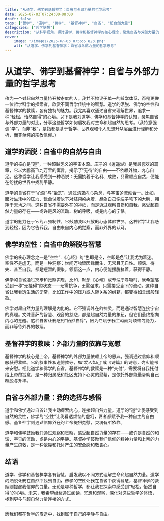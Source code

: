 ```yaml
---
title: "从道学、佛学到基督神学：自省与外部力量的哲学思考"
date: 2025-07-03T07:24:00+08:00
draft: false
tags: ["哲学", "道学", "佛学", "基督神学", "自省", "超自然力量"]
categories: ["哲学随想"]
description: "从科学视角，探讨道学、佛学和基督神学的核心理念，聚焦自省与外部力量的哲学差异，寻找内心的轻松与自在。"
cover:
    image: "/images/2025-07-03_075635_823.png" 
    alt: "从道学、佛学到基督神学：自省与外部力量的哲学思考"
---
```


# 从道学、佛学到基督神学：自省与外部力量的哲学思考

作为一个对超自然力量持开放态度的人，我并不拘泥于单一的哲学体系，而是更像一位哲学科学的探索者，欣赏不同哲学传统中的智慧。道学的洒脱、佛学的空性和基督神学的救赎，各有独特的魅力。我尤其喜欢通过自省来理解世界，追求一种“轻松，怡然自得”的心境。以下是我对道学、佛学和基督神学的认知，聚焦自省与外部力量的对比，分享这些哲学如何启发我对生命和超自然的思考。（我特意强调“学”，而非“教”，是指都是基于哲学、世界观和个人思想升华层面进行理解和分析，而非单纯的宗教信仰。）

## 道学的洒脱：自省中的自然与自由

道学的核心是“道”，一种超越定义的宇宙本源。庄子的《逍遥游》是我最喜欢的篇章，它以大鹏高飞九万里的寓言，揭示了“无待”的自由——不依赖外物，内心自足。这种哲学让我感受到一种洒脱：无需执着于名利、成败，只需顺应自然，便能在纷扰的世界中找到平静。

道学的自省在于“心斋”与“坐忘”，通过清空内心杂念，与宇宙的流动合一。比如，面对生活中的压力，我会试着放下对结果的执着，想象自己像庄子笔下的大鹏，翱翔于天地之间。这种自省不需要外在的神祇，而是通过观察自然和自我，感受超自然力量的存在——或许是风的流动、树的呼吸，或是内心的宁静。

道学的魅力在于它的非强制性。它鼓励我以开放的心态体验世界。这种哲学让我感到轻松，因为它告诉我，自由来自内心的觉察，而非外界的认可。

## 佛学的空性：自省中的解脱与智慧

佛学的核心理念之一是“空性”，《心经》的“色即是空，空即是色”让我尤为着迷。空性不是虚无，而是一种洞察：世间万物皆因缘而生，无常且无自性。烦恼、得失、甚至自我，都是短暂的假象。领悟这一点，内心便能摆脱执着，获得平静。

佛学的自省通过冥想和觉察实现。比如，默念《心经》或专注于呼吸时，我希望感受到一种“无挂碍”的状态——无需抗争，无需强求，只需接受当下的流动。这种自省让我看透生活的无常，比如工作中的压力或人际关系的纠葛，都变得如云烟般轻盈。

佛学对超自然力量的理解是内化的。它不强调外在的神灵，而是通过智慧连接宇宙的真理。文殊菩萨的智慧、观音的慈悲，都是超自然力量的象征，但它们最终指向内心的觉醒。这种自省让我感到“怡然自得”，因为它赋予我主动面对烦恼的能力，而非等待外界的救赎。

## 基督神学的救赎：外部力量的依靠与宽慰

基督神学的核心是上帝，基督神学的外部力量依赖上帝的恩典，强调通过信仰和顺服获得救赎。它的叙事性和道德教导，如“爱人如己”或《诗篇》的诗意，确实能带来安慰。相比道学和佛学的自省，基督神学的救赎是一种“交付”，需要将自我托付给上帝的旨意，是一种归属感和社区支持下心灵的慰藉，是依托外部能量帮助自己超脱与升华。

## 自省与外部力量：我的选择与感悟

道学和佛学通过自省让我主动探索内心，连接超自然力量。道学的“道”让我感受到自然的灵性，佛学的“空性”让我看透烦恼的虚幻，两者都赋予我一种自主的自由感。基督神学则通过信仰外在的上帝提供宽慰，灵魂有所依靠。

道学和佛学鼓励我们通过观察和觉察，感受超自然力量的存在——或许是自然的和谐、宇宙的流动，或是内心的平静。基督神学鼓励我们信仰的精神力量和上帝的力量产生的救，是一种依靠和托付产生的安全感和敬畏心。

## 结语

道学、佛学和基督神学各有智慧，启发我以不同方式理解生命和超自然力量。道学的洒脱让我在自然中找到自由，佛学的空性让我在自省中获得智慧，基督神学的救赎则提醒我信仰的力量。无论是哪种哲学，都让我在探索中感受到“轻松，怡然自得”的心境。未来，我希望继续通过阅读、冥想和观察，深化对这些哲学的体悟，找到更多与超自然力量连接的方式。

---

愿我们都在哲学的旅途中，找到属于自己的平静与自由。